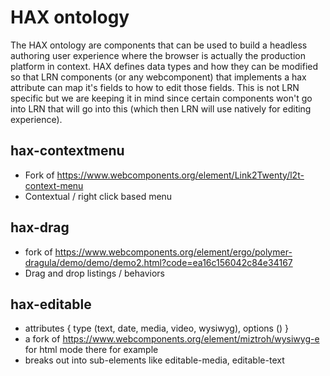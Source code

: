 # HAX ontology
The HAX ontology are components that can be used to build a headless authoring user experience where the browser is actually the production platform in context. HAX defines data types and how they can be modified so that LRN components (or any webcomponent) that implements a hax attribute can map it's fields to how to edit those fields. This is not LRN specific but we are keeping it in mind since certain components won't go into LRN that will go into this (which then LRN will use natively for editing experience).

## hax-contextmenu
- Fork of https://www.webcomponents.org/element/Link2Twenty/l2t-context-menu
- Contextual / right click based menu

## hax-drag
- fork of https://www.webcomponents.org/element/ergo/polymer-dragula/demo/demo/demo2.html?code=ea16c156042c84e34167
- Drag and drop listings / behaviors

## hax-editable
- attributes { type (text, date, media, video, wysiwyg), options () }
- a fork of https://www.webcomponents.org/element/miztroh/wysiwyg-e for html mode there for example
- breaks out into sub-elements like editable-media, editable-text
